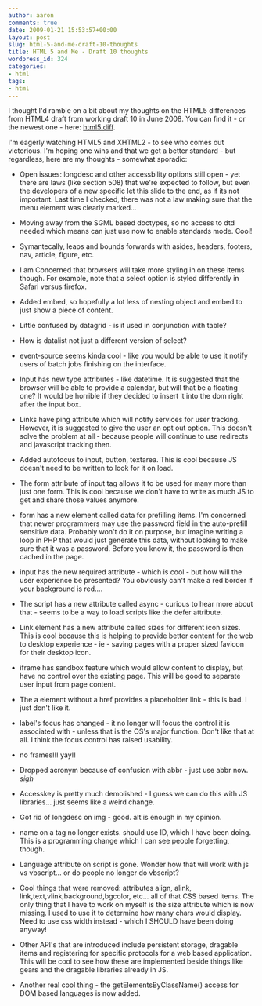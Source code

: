 ```yaml
---
author: aaron
comments: true
date: 2009-01-21 15:53:57+00:00
layout: post
slug: html-5-and-me-draft-10-thoughts
title: HTML 5 and Me - Draft 10 thoughts
wordpress_id: 324
categories:
- html
tags:
- html
---
```


I thought I'd ramble on a bit about my thoughts on the HTML5 differences from HTML4 draft from working draft 10 in June 2008.  You can find it - or the newest one - here: [html5 diff](http://www.w3.org/TR/html5-diff/).

I'm eagerly watching HTML5 and XHTML2 - to see who comes out victorious.  I'm hoping one wins and that we get a better standard - but regardless, here are my thoughts - somewhat sporadic:





  * Open issues: longdesc and other accessbility options still open - yet there are laws (like section 508) that we're expected to follow, but even the developers of a new specific let this slide to the end, as if its not important.  Last time I checked, there was not a law making sure that the menu element was clearly marked...


  * Moving away from the SGML based doctypes, so no access to dtd needed which means can just use  now to enable standards mode.  Cool!


  * Symantecally, leaps and bounds forwards with asides, headers, footers, nav, article, figure, etc.


  * I am Concerned that browsers will take more styling in on these items though.  For example, note that a select option is styled differently in Safari versus firefox.


  * Added embed, so hopefully a lot less of nesting object and embed to just show a piece of content.


  * Little confused by datagrid - is it used in conjunction with table?


  * How is datalist not just a different version of select?


  * event-source seems kinda cool - like you would be able to use it notify users of batch jobs finishing on the interface.


  * Input has new type attributes - like datetime.  It is suggested that the browser will be able to provide a calendar, but will that be a floating one?  It would be horrible if they decided to insert it into the dom right after the input box.


  * Links have ping attribute which will notify services for user tracking.  However, it is suggested to give the user an opt out option.  This doesn't solve the problem at all - because people will continue to use redirects and javascript tracking then.


  * Added autofocus to input, button, textarea.  This is cool because JS doesn't need to be written to look for it on load.


  * The form attribute of input tag allows it to be used for many more than just one form. This is cool because we don't have to write as much JS to get and share those values anymore.


  * form has a new element called data for prefilling items.  I'm concerned that newer programmers may use the password field in the auto-prefill sensitive data.  Probably won't do it on purpose, but imagine writing a loop in PHP that would just generate this data, without looking to make sure that it was a password.  Before you know it, the password is then cached in the page.


  * input has the new required attribute - which is cool - but how will the user experience be presented?  You obviously can't make a red border if your background is red....


  * The script has a new attribute called async - curious to hear more about that - seems to be a way to load scripts like the defer attribute.


  * Link element has a new attribute called sizes for different icon sizes.  This is cool because this is helping to provide better content for the web to desktop experience - ie - saving pages with a proper sized favicon for their desktop icon.


  * iframe has sandbox feature which would allow content to display, but have no control over the existing page.  This will be good to separate user input from page content.


  * The a element without a href provides a placeholder link - this is bad.  I just don't like it.


  * label's focus has changed - it no longer will focus the control it is associated with - unless that is the OS's major function.  Don't like that at all.  I think the focus control has raised usability.


  * no frames!!! yay!!


  * Dropped acronym because of confusion with abbr - just use abbr now. *sigh*


  * Accesskey is pretty much demolished - I guess we can do this with JS libraries... just seems like a weird change.


  * Got rid of longdesc on img  - good.  alt is enough in my opinion.


  * name on a tag no longer exists. should use ID, which I have been doing.  This is a programming change which I can see people forgetting, though.


  * Language attribute on script is gone.  Wonder how that will work with js vs vbscript... or do people no longer do vbscript?


  * Cool things that were removed: attributes align, alink, link,text,vlink,background,bgcolor, etc... all of that CSS based items.  The only thing that I have to work on myself is the size attribute which is now missing.  I used to use it to determine how many chars would display. Need to use css width instead - which I SHOULD have been doing anyway!


  * Other API's that are introduced include persistent storage, dragable items and registering for specific protocols for a web based application. This will be cool to see how these are implemented beside things like gears and the dragable libraries already in JS.


  * Another real cool thing - the getElementsByClassName() access for DOM based languages is now added.



